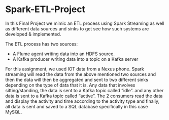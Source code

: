 # Spark-ETL-Project

In this Final Project we mimic an ETL process using Spark Streaming as well as different data sources and sinks to get see how such systems are developed & implemented.

The ETL process has two sources:
* A Flume agent writing data into an HDFS source.
* A Kafka producer writing data into a topic on a Kafka server

For this assignment, we used IOT data from a Nexus phone. Spark streaming will read the data from the above mentioned two sources and then the data will then be aggregated and sent to two different sinks depending on the type of data that it is. Any data that involves sitting/standing, the data is sent to a Kafka topic called “idle”. and any other data is sent to a Kafka topic called “active”.
The 2 consumers read the data and display the activity and time according to the activity type and finally, all data is sent and saved to a SQL database specifically in this case MySQL.
